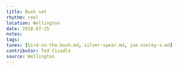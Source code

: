 ```yaml
---
title: Bush set
rhythm: reel
location: Wellington
date: 2018-07-15
notes:
tags:
tunes: [bird-in-the-bush.md, silver-spear.md, joe-cooley-s.md]
contributor: Ted Cizadlo
source: Wellington
---
```

